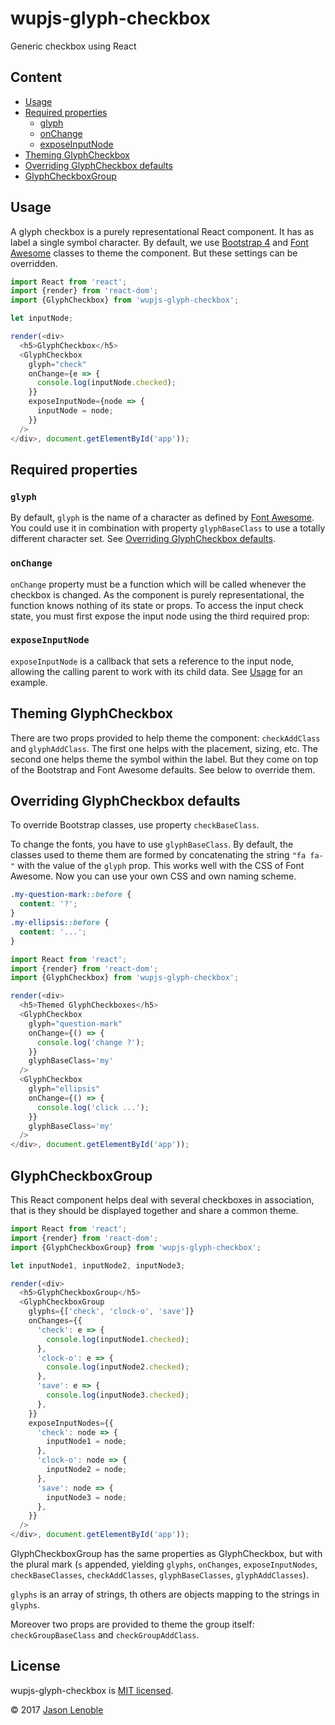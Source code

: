 # wupjs-glyph-checkbox
Generic checkbox using React

## Content

* [Usage](#usage)
* [Required properties](#required-properties)
  * [glyph](#glyph)
  * [onChange](#onchange)
  * [exposeInputNode](#exposeinputnode)
* [Theming GlyphCheckbox](#theming-glyphcheckbox)
* [Overriding GlyphCheckbox defaults](#overriding-glyphcheckbox-defaults)
* [GlyphCheckboxGroup](#glyphcheckboxgroup)

## Usage

A glyph checkbox is a purely representational React component. It has as label a single symbol character. By default, we use [Bootstrap 4](http://getbootstrap.com/) and [Font Awesome](http://fontawesome.io/) classes to theme the component. But these settings can be overridden.

```js
import React from 'react';
import {render} from 'react-dom';
import {GlyphCheckbox} from 'wupjs-glyph-checkbox';

let inputNode;

render(<div>
  <h5>GlyphCheckbox</h5>
  <GlyphCheckbox
    glyph="check"
    onChange={e => {
      console.log(inputNode.checked);
    }}
    exposeInputNode={node => {
      inputNode = node;
    }}
  />
</div>, document.getElementById('app'));
```

## Required properties

### `glyph`

By default, `glyph` is the name of a character as defined by [Font Awesome](http://fontawesome.io/icons/). You could use it in combination with property `glyphBaseClass` to use a totally different character set. See [Overriding GlyphCheckbox defaults](#overriding-glyphcheckbox-defaults).

### `onChange`

`onChange` property must be a function which will be called whenever the checkbox is changed. As the component is purely representational, the function knows nothing of its state or props. To access the input check state, you must first expose the input node using the third required prop:

### `exposeInputNode`

`exposeInputNode` is a callback that sets a reference to the input node, allowing the calling parent to work with its child data. See [Usage](#usage) for an example.

## Theming GlyphCheckbox

There are two props provided to help theme the component: `checkAddClass` and `glyphAddClass`. The first one helps with the placement, sizing, etc. The second one helps theme the symbol within the label. But they come on top of the Bootstrap and Font Awesome defaults. See below to override them.

## Overriding GlyphCheckbox defaults

To override Bootstrap classes, use property `checkBaseClass`.

To change the fonts, you have to use `glyphBaseClass`. By default, the classes used to theme them are formed by concatenating the string `"fa fa-"` with the value of the `glyph` prop. This works well with the CSS of Font Awesome. Now you can use your own CSS and own naming scheme.

```css
.my-question-mark::before {
  content: '?';
}
.my-ellipsis::before {
  content: '...';
}
```

```js
import React from 'react';
import {render} from 'react-dom';
import {GlyphCheckbox} from 'wupjs-glyph-checkbox';

render(<div>
  <h5>Themed GlyphCheckboxes</h5>
  <GlyphCheckbox
    glyph="question-mark"
    onChange={() => {
      console.log('change ?');
    }}
    glyphBaseClass='my'
  />
  <GlyphCheckbox
    glyph="ellipsis"
    onChange={() => {
      console.log('click ...');
    }}
    glyphBaseClass='my'
  />
</div>, document.getElementById('app'));
```

## GlyphCheckboxGroup

This React component helps deal with several checkboxes in association, that is they should be displayed together and share a common theme.

```js
import React from 'react';
import {render} from 'react-dom';
import {GlyphCheckboxGroup} from 'wupjs-glyph-checkbox';

let inputNode1, inputNode2, inputNode3;

render(<div>
  <h5>GlyphCheckboxGroup</h5>
  <GlyphCheckboxGroup
    glyphs={['check', 'clock-o', 'save']}
    onChanges={{
      'check': e => {
        console.log(inputNode1.checked);
      },
      'clock-o': e => {
        console.log(inputNode2.checked);
      },
      'save': e => {
        console.log(inputNode3.checked);
      },
    }}
    exposeInputNodes={{
      'check': node => {
        inputNode1 = node;
      },
      'clock-o': node => {
        inputNode2 = node;
      },
      'save': node => {
        inputNode3 = node;
      },
    }}
  />
</div>, document.getElementById('app'));
```

GlyphCheckboxGroup has the same properties as GlyphCheckbox, but with the plural mark (`s` appended, yielding `glyphs`, `onChanges`, `exposeInputNodes`, `checkBaseClasses`, `checkAddClasses`, `glyphBaseClasses`, `glyphAddClasses`).

`glyphs` is an array of strings, th others are objects mapping to the strings in `glyphs`.

Moreover two props are provided to theme the group itself: `checkGroupBaseClass` and `checkGroupAddClass`.

## License

wupjs-glyph-checkbox is [MIT licensed](./LICENSE).

© 2017 [Jason Lenoble](mailto:jason.lenoble@gmail.com)
